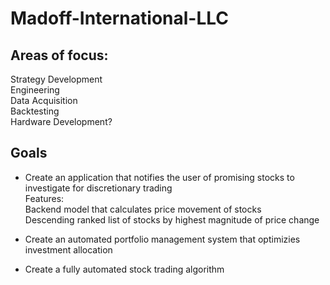 # Madoff-International-LLC  
  
## Areas of focus:
Strategy Development  
Engineering  
Data Acquisition  
Backtesting  
Hardware Development?

## Goals
- Create an application that notifies the user of promising stocks to investigate for discretionary trading  
Features:  
Backend model that calculates price movement of stocks   
Descending ranked list of stocks by highest magnitude of price change  
  
- Create an automated portfolio management system that optimizies investment allocation  
  
- Create a fully automated stock trading algorithm
